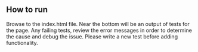 ## How to run

Browse to the index.html file. Near the bottom will be an output of tests for the page.
Any failing tests, review the error messages in order to determine the cause and debug the issue. Please write a new test before adding functionality.
